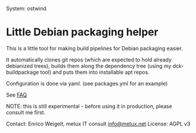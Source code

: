 System: ostwind

Little Debian packaging helper
===============================

This is a little tool for making build pipelines for Debian packaging easier.

It automatically clones git repos (which are expected to hold already
debianized trees), builds them along the dependency tree (using my
dck-buildpackage tool) and puts them into installable apt repos.

Configuration is done via yaml. (see packages.yml for an example)

See [FAQ](FAQ.md)

NOTE: this is still experimental - before using it in production,
please consult me first.


Contact: Enrico Weigelt, metux IT consult <info@metux.net>
License: AGPL v3
